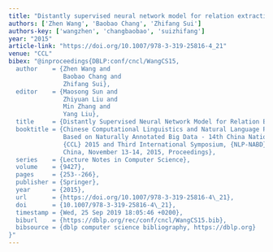 ```yaml
---
title: "Distantly supervised neural network model for relation extraction"
authors: ['Zhen Wang', 'Baobao Chang', 'Zhifang Sui']
authors-key: ['wangzhen', 'changbaobao', 'suizhifang']
year: "2015"
article-link: "https://doi.org/10.1007/978-3-319-25816-4_21"
venue: "CCL"
bibex: "@inproceedings{DBLP:conf/cncl/WangCS15,
  author    = {Zhen Wang and
               Baobao Chang and
               Zhifang Sui},
  editor    = {Maosong Sun and
               Zhiyuan Liu and
               Min Zhang and
               Yang Liu},
  title     = {Distantly Supervised Neural Network Model for Relation Extraction},
  booktitle = {Chinese Computational Linguistics and Natural Language Processing
               Based on Naturally Annotated Big Data - 14th China National Conference,
               {CCL} 2015 and Third International Symposium, {NLP-NABD} 2015, Guangzhou,
               China, November 13-14, 2015, Proceedings},
  series    = {Lecture Notes in Computer Science},
  volume    = {9427},
  pages     = {253--266},
  publisher = {Springer},
  year      = {2015},
  url       = {https://doi.org/10.1007/978-3-319-25816-4\_21},
  doi       = {10.1007/978-3-319-25816-4\_21},
  timestamp = {Wed, 25 Sep 2019 18:05:46 +0200},
  biburl    = {https://dblp.org/rec/conf/cncl/WangCS15.bib},
  bibsource = {dblp computer science bibliography, https://dblp.org}
}"
---
```

